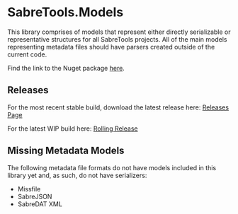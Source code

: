 # SabreTools.Models

This library comprises of models that represent either directly serializable or representative structures for all SabreTools projects. All of the main models representing metadata files should have parsers created outside of the current code.

Find the link to the Nuget package [here](https://www.nuget.org/packages/SabreTools.Models).

## Releases

For the most recent stable build, download the latest release here: [Releases Page](https://github.com/SabreTools/SabreTools.Models/releases)

For the latest WIP build here: [Rolling Release](https://github.com/SabreTools/SabreTools.Models/releases/rolling)

## Missing Metadata Models

The following metadata file formats do not have models included in this library yet and, as such, do not have serializers:

- Missfile
- SabreJSON
- SabreDAT XML
